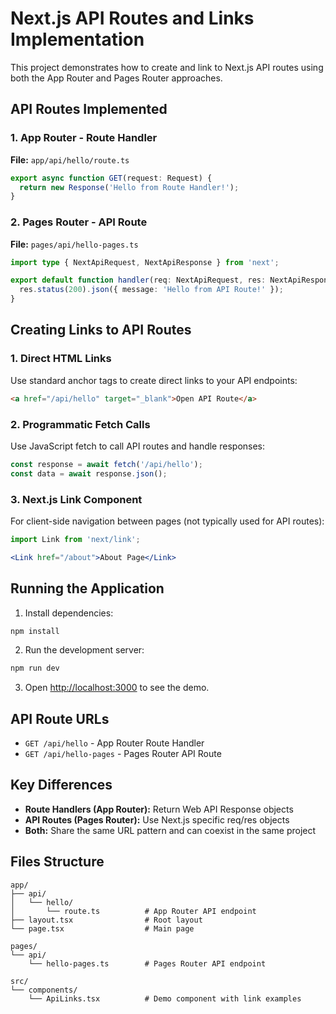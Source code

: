 # Next.js API Routes and Links Implementation

This project demonstrates how to create and link to Next.js API routes using both the App Router and Pages Router approaches.

## API Routes Implemented

### 1. App Router - Route Handler
**File:** `app/api/hello/route.ts`
```typescript
export async function GET(request: Request) {
  return new Response('Hello from Route Handler!');
}
```

### 2. Pages Router - API Route
**File:** `pages/api/hello-pages.ts`
```typescript
import type { NextApiRequest, NextApiResponse } from 'next';

export default function handler(req: NextApiRequest, res: NextApiResponse) {
  res.status(200).json({ message: 'Hello from API Route!' });
}
```

## Creating Links to API Routes

### 1. Direct HTML Links
Use standard anchor tags to create direct links to your API endpoints:

```html
<a href="/api/hello" target="_blank">Open API Route</a>
```

### 2. Programmatic Fetch Calls
Use JavaScript fetch to call API routes and handle responses:

```javascript
const response = await fetch('/api/hello');
const data = await response.json();
```

### 3. Next.js Link Component
For client-side navigation between pages (not typically used for API routes):

```jsx
import Link from 'next/link';

<Link href="/about">About Page</Link>
```

## Running the Application

1. Install dependencies:
```bash
npm install
```

2. Run the development server:
```bash
npm run dev
```

3. Open [http://localhost:3000](http://localhost:3000) to see the demo.

## API Route URLs

- `GET /api/hello` - App Router Route Handler
- `GET /api/hello-pages` - Pages Router API Route

## Key Differences

- **Route Handlers (App Router):** Return Web API Response objects
- **API Routes (Pages Router):** Use Next.js specific req/res objects
- **Both:** Share the same URL pattern and can coexist in the same project

## Files Structure

```
app/
├── api/
│   └── hello/
│       └── route.ts          # App Router API endpoint
├── layout.tsx                # Root layout
└── page.tsx                  # Main page

pages/
└── api/
    └── hello-pages.ts        # Pages Router API endpoint

src/
└── components/
    └── ApiLinks.tsx          # Demo component with link examples
```